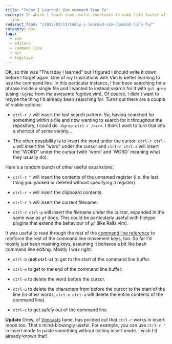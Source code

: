 ```yaml
---
title: "Today I Learned: Vim command line fu"
excerpt: In which I learn some useful shortcuts to make life faster with the Vim command
  line.
redirect_from: "/2012/02/13/today-i-learned-vim-command-line-fu/"
category: Ops
tags:
  - vim
  - editors
  - command line
  - git
  - fugitive
---
```

OK, so this was "Thursday I learned" but I figured I should write it down before I forget again. One of my frustrations with Vim is better learning to use the command line. In this particular instance, I had been searching for a phrase inside a single file and I wanted to instead search for it with `git grep` (using `:Ggrep` from the awesome [fugitive.vim](https://github.com/tpope/vim-fugitive)). Of course, I didn't want to retype the thing I'd already been searching for. Turns out there are a couple of viable options:

* `ctrl-r /` will insert the last search pattern. So, having searched for something within a file and now wanting to search for it throughout the repository, I could do `:Ggrep ctrl-r /<cr>`. I think I want to turn that into a shortcut of some variety…

* The other possibility is to insert the word under the cursor. `ctrl-r ctrl-w` will insert the "word" under the cursor and `ctrl-r ctrl-a` will insert the "WORD" under the cursor (with 'word' and 'WORD' meaning what they usually do).

Here's a random bunch of other useful expansions:

* `ctrl-r "` will insert the contents of the unnamed register (i.e. the last thing you yanked or deleted without specifying a register).

* `ctrl-r +` will insert the clipboard contents.

* `ctrl-r %` will insert the current filename.

* `ctrl-r ctrl-p` will insert the filename under the cursor, expanded in the same way as `gf` does. This could be particularly useful with filetype plugins that extend the behaviour of `gf` (like Rails.vim).

It was useful to read through the rest of the [command line reference](http://vimdoc.sourceforge.net/htmldoc/cmdline.html) to reinforce the rest of the command line movement keys, too. So far I'd mostly just been mashing keys, assuming it behaves a bit like bash command line editing. Mostly I was right:

* `ctrl-b` (**not `ctrl-a`**) to get to the start of the command line buffer.

* `ctrl-e` to get to the end of the command line buffer.

* `ctrl-w` to delete the word before the cursor.

* `ctrl-u` to delete the characters from before the cursor to the start of the line (in other words, `ctrl-e ctrl-u` will delete the entire contents of the command line).

* `ctrl-c` to get safely out of the command line.

**Update** Drew, of [Vimcasts](http://vimcasts.org) fame, has pointed out that `ctrl-r` works in insert mode too. That's mind-blowingly useful. For example, you can use `ctrl-r "` in insert mode to paste something without exiting insert mode. I wish I'd already known that!
